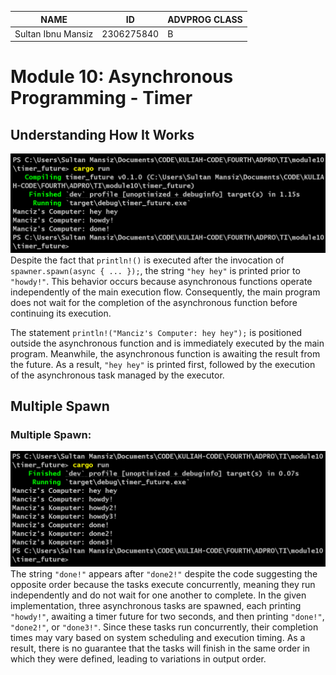 | NAME               | ID         | ADVPROG CLASS |
| ------------------ | ---------- | ------------- |
| Sultan Ibnu Mansiz | 2306275840 | B             |

# Module 10: Asynchronous Programming - Timer

## Understanding How It Works
![1.2](images/1.2.png)
Despite the fact that `println!()` is executed after the invocation of `spawner.spawn(async { ... });`, the string `"hey hey"` is printed prior to `"howdy!"`. This behavior occurs because asynchronous functions operate independently of the main execution flow. Consequently, the main program does not wait for the completion of the asynchronous function before continuing its execution.

The statement `println!("Manciz's Computer: hey hey");` is positioned outside the asynchronous function and is immediately executed by the main program. Meanwhile, the asynchronous function is awaiting the result from the future. As a result, `"hey hey"` is printed first, followed by the execution of the asynchronous task managed by the executor.

## Multiple Spawn
### Multiple Spawn: 
![1.3 Multiple Spawn](images/multiple.png)
The string `"done!"` appears after `"done2!"` despite the code suggesting the opposite order because the tasks execute concurrently, meaning they run independently and do not wait for one another to complete. In the given implementation, three asynchronous tasks are spawned, each printing `"howdy!"`, awaiting a timer future for two seconds, and then printing `"done!"`, `"done2!"`, or `"done3!"`. Since these tasks run concurrently, their completion times may vary based on system scheduling and execution timing. As a result, there is no guarantee that the tasks will finish in the same order in which they were defined, leading to variations in output order.
